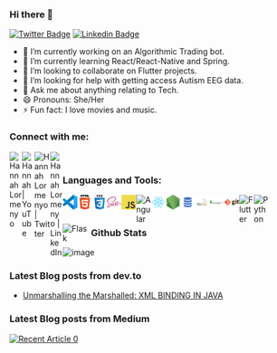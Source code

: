 ### Hi there 👋

<!--
**Lormenyo/Lormenyo** is a ✨ _special_ ✨ repository because its `README.md` (this file) appears on your GitHub profile.

Here are some ideas to get you started:
-->
[![Twitter Badge](https://img.shields.io/badge/-@blessed_hl-1ca0f1?style=flat-square&labelColor=1ca0f1&logo=twitter&logoColor=white&link=https://twitter.com/blessed_hl)](https://twitter.com/blessed_hl) [![Linkedin Badge](https://img.shields.io/badge/-Lormenyo-blue?style=flat-square&logo=Linkedin&logoColor=white&link=https://www.linkedin.com/in/hannah-lormenyo/)](https://www.linkedin.com/in/hannah-lormenyo/)

- 🔭 I’m currently working on an Algorithmic Trading bot.
- 🌱 I’m currently learning React/React-Native and Spring.
- 👯 I’m looking to collaborate on Flutter projects.
- 🤔 I’m looking for help with getting access Autism EEG data.
- 💬 Ask me about anything relating to Tech. 
- 😄 Pronouns: She/Her
- ⚡ Fun fact: I love movies and music.


### Connect with me:
[<img align="left" alt="Hannah Lormenyo" width="22px" src="https://img.icons8.com/office/30/000000/globe.png" />][website]
[<img align="left" alt="Hannah | YouTube" width="22px" src="https://img.icons8.com/color/48/000000/youtube-play.png" />][youtube]
[<img align="left" alt="Hannah Lormenyo | Twitter" width="28px" src="https://img.icons8.com/color/240/000000/twitter--v1.png" />][twitter]
[<img align="left" alt="Hannah Lormenyo | LinkedIn" width="22px" src="https://img.icons8.com/external-justicon-flat-justicon/64/000000/external-linkedin-social-media-justicon-flat-justicon.png" />][linkedin]
<!-- [<img align="left" alt="Hannah Lormenyo | Instagram" width="22px" src="https://cdn.jsdelivr.net/npm/simple-icons@v3/icons/instagram.svg" />][instagram] -->


<br />

### Languages and Tools:

[<img align="left" alt="Visual Studio Code" width="26px" src="https://raw.githubusercontent.com/github/explore/80688e429a7d4ef2fca1e82350fe8e3517d3494d/topics/visual-studio-code/visual-studio-code.png" />][webdevplaylist]
[<img align="left" alt="HTML5" width="26px" src="https://raw.githubusercontent.com/github/explore/80688e429a7d4ef2fca1e82350fe8e3517d3494d/topics/html/html.png" />][webdevplaylist]
[<img align="left" alt="CSS3" width="26px" src="https://raw.githubusercontent.com/github/explore/80688e429a7d4ef2fca1e82350fe8e3517d3494d/topics/css/css.png" />][cssplaylist]
[<img align="left" alt="Sass" width="26px" src="https://raw.githubusercontent.com/github/explore/80688e429a7d4ef2fca1e82350fe8e3517d3494d/topics/sass/sass.png" />][cssplaylist]
[<img align="left" alt="JavaScript" width="26px" src="https://raw.githubusercontent.com/github/explore/80688e429a7d4ef2fca1e82350fe8e3517d3494d/topics/javascript/javascript.png" />][jsplaylist]
[<img align="left" alt="Angular" width="26px" src="https://cdn.icon-icons.com/icons2/2699/PNG/512/angular_logo_icon_169595.png" />][webdevplaylist]
[<img align="left" alt="React" width="26px" src="https://raw.githubusercontent.com/github/explore/80688e429a7d4ef2fca1e82350fe8e3517d3494d/topics/react/react.png" />][reactplaylist]
[<img align="left" alt="Node.js" width="26px" src="https://raw.githubusercontent.com/github/explore/80688e429a7d4ef2fca1e82350fe8e3517d3494d/topics/nodejs/nodejs.png" />][webdevplaylist]
[<img align="left" alt="SQL" width="26px" src="https://raw.githubusercontent.com/github/explore/80688e429a7d4ef2fca1e82350fe8e3517d3494d/topics/sql/sql.png" />][webdevplaylist]
[<img align="left" alt="MySQL" width="26px" src="https://raw.githubusercontent.com/github/explore/80688e429a7d4ef2fca1e82350fe8e3517d3494d/topics/mysql/mysql.png" />][webdevplaylist]
[<img align="left" alt="MongoDB" width="26px" src="https://raw.githubusercontent.com/github/explore/80688e429a7d4ef2fca1e82350fe8e3517d3494d/topics/mongodb/mongodb.png" />][webdevplaylist]
[<img align="left" alt="Git" width="26px" src="https://raw.githubusercontent.com/github/explore/80688e429a7d4ef2fca1e82350fe8e3517d3494d/topics/git/git.png" />][webdevplaylist]
[<img align="left" alt="Flutter" width="26px" src="https://cdn.icon-icons.com/icons2/2107/PNG/512/file_type_flutter_icon_130599.png" />][webdevplaylist]
[<img align="left" alt="Python" width="26px" src="https://cdn.icon-icons.com/icons2/112/PNG/512/python_18894.png" />][webdevplaylist]
[<img align="left" alt="Flask" width="50px" src="https://cdn.icon-icons.com/icons2/2699/PNG/512/pocoo_flask_logo_icon_168045.png" />][webdevplaylist]

<br />
<br />


<!-- <details>
  <summary>:zap: GitHub Stats</summary>

  <img align="left" alt="Lormenyo's GitHub Stats" src="https://github-readme-stats.codestackr.vercel.app/api?username=Lormenyo&show_icons=true&hide_border=true" />

</details> -->


<!-- https://github-readme-stats.vercel.app/api?username=Lormenyo&&show_icons=true&title_color=ffffff&icon_color=bb2acf&text_color=daf7dc&bg_color=151515 -->


### Github Stats
![image](https://github-readme-stats.vercel.app/api?username=Lormenyo&&show_icons=true&title_color=ffffff&icon_color=bb2acf&text_color=daf7dc&bg_color=151515)


### Latest Blog posts from dev.to
<!-- BLOG-POST-LIST:START -->
- [Unmarshalling the Marshalled: XML BINDING IN JAVA](https://dev.to/lormenyo/unmarshalling-the-marshalled-xml-binding-in-java-2do0)
<!-- BLOG-POST-LIST:END -->


### Latest Blog posts from Medium
<a target="_blank" href="https://github-readme-medium-recent-article.vercel.app/medium/@imantumorang/0"><img src="https://github-readme-medium-recent-article.vercel.app/medium/@lormenyoh/0" alt="Recent Article 0"> 
  

[website]: https://hannah-lormenyo.netlify.com/
<!-- [course]: http://vsCodeHero.com -->
[twitter]: https://twitter.com/blessed_hl
[youtube]: https://www.youtube.com/channel/UC-gxy0AHhZDIRAzCuIBjsAQ
[instagram]: https://instagram.com/blessed_hl
[linkedin]: https://www.linkedin.com/in/hannah-lormenyo/
[webdevplaylist]: https://www.youtube.com/playlist?list=PLkwxH9e_vrAJ0WbEsFA9W3I1W-g_BTsbt
[jsplaylist]: https://www.youtube.com/playlist?list=PLkwxH9e_vrALRJKu7wfXby3MKeflhTu6B
[cssplaylist]: https://www.youtube.com/playlist?list=PLkwxH9e_vrALSdvZuEh6gqQdmDoDIoqz4
[reactplaylist]: https://www.youtube.com/playlist?list=PLkwxH9e_vrAK4TdffpxKY3QGyHCpxFcQ0


